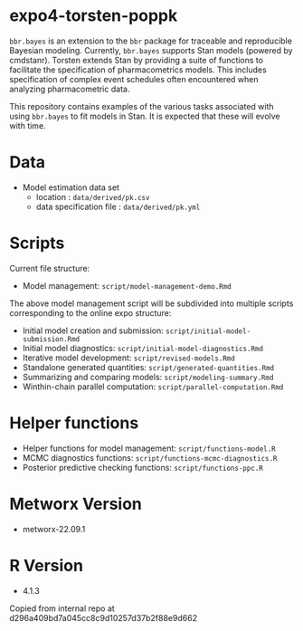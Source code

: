 # expo4-torsten-poppk

`bbr.bayes` is an extension to the `bbr` package for traceable and reproducible Bayesian modeling. Currently, `bbr.bayes` supports Stan models (powered by cmdstanr). Torsten extends Stan by providing a suite of functions to facilitate the specification of pharmacometrics models. This includes specification of complex event schedules often encountered when analyzing pharmacometric data.

This repository contains examples of the various tasks associated with using `bbr.bayes` to fit models in Stan.  It is expected that these
will evolve with time.

# Data

- Model estimation data set 
  - location : `data/derived/pk.csv`
  - data specification file : `data/derived/pk.yml`


# Scripts
Current file structure:
- Model management: `script/model-management-demo.Rmd`

The above model management script will be subdivided into multiple scripts corresponding to the online expo structure:
- Initial model creation and submission: `script/initial-model-submission.Rmd`
- Initial model diagnostics: `script/initial-model-diagnostics.Rmd`
- Iterative model development: `script/revised-models.Rmd`
- Standalone generated quantities: `script/generated-quantities.Rmd`
- Summarizing and comparing models: `script/modeling-summary.Rmd`
- Winthin-chain parallel computation: `script/parallel-computation.Rmd`


# Helper functions
- Helper functions for model management: `script/functions-model.R`
- MCMC diagnostics functions: `script/functions-mcmc-diagnostics.R`
- Posterior predictive checking functions:  `script/functions-ppc.R`

# Metworx Version
- metworx-22.09.1

# R Version
- 4.1.3


Copied from internal repo at d296a409bd7a045cc8c9d10257d37b2f88e9d662

